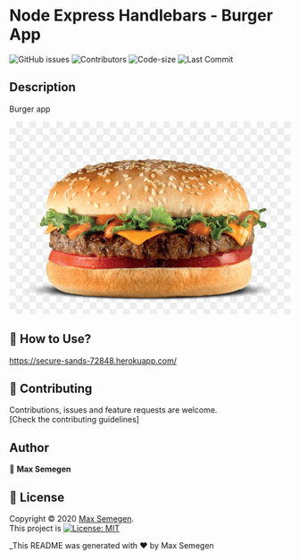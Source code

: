 # Node Express Handlebars - Burger App

![GitHub issues](https://img.shields.io/github/issues-raw/Maxsem4/burger) ![Contributors](https://img.shields.io/github/contributors/Maxsem4/burger) ![Code-size](https://img.shields.io/github/languages/code-size/Maxsem4/burger) ![Last Commit](https://img.shields.io/github/last-commit/Maxsem4/burger)

## Description

Burger app

![Image description](./public/assets/img/burger.png)

## 🚀 How to Use?

https://secure-sands-72848.herokuapp.com/

## 🤝 Contributing

Contributions, issues and feature requests are welcome.<br />
[Check the contributing guidelines]<br />

## Author

👤 **Max Semegen**

## 📝 License

Copyright © 2020 [Max Semegen](https://github.com/Maxsem4).<br />
This project is [![License: MIT](https://img.shields.io/badge/License-MIT-yellow.svg)](https://opensource.org/licenses/MIT)

\_This README was generated with ❤️ by Max Semegen
